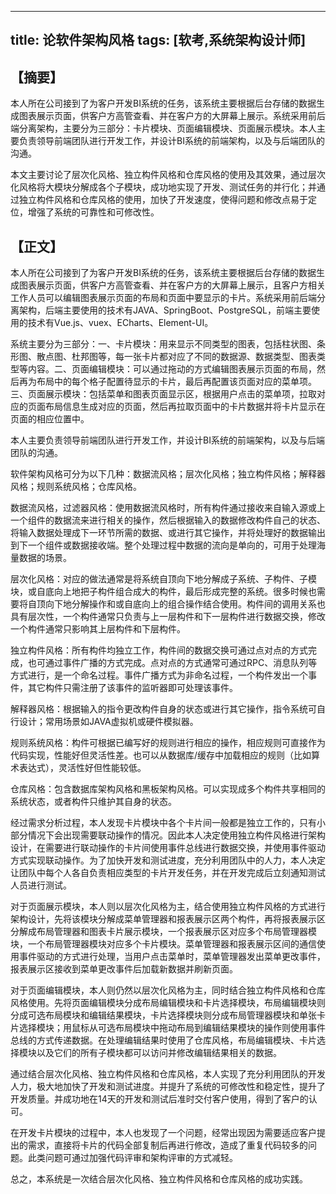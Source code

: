 -----
title: 论软件架构风格
tags: [软考,系统架构设计师]
-----

【摘要】
-------

本人所在公司接到了为客户开发BI系统的任务，该系统主要根据后台存储的数据生成图表展示页面，供客户方高管查看、并在客户方的大屏幕上展示。系统采用前后端分离架构，主要分为三部分：卡片模块、页面编辑模块、页面展示模块。本人主要负责领导前端团队进行开发工作，并设计BI系统的前端架构，以及与后端团队的沟通。

本文主要讨论了层次化风格、独立构件风格和仓库风格的使用及其效果，通过层次化风格将大模块分解成各个子模块，成功地实现了开发、测试任务的并行化；并通过独立构件风格和仓库风格的使用，加快了开发速度，使得问题和修改点易于定位，增强了系统的可靠性和可修改性。

【正文】
-------

本人所在公司接到了为客户开发BI系统的任务，该系统主要根据后台存储的数据生成图表展示页面，供客户方高管查看、并在客户方的大屏幕上展示，且客户方相关工作人员可以编辑图表展示页面的布局和页面中要显示的卡片。系统采用前后端分离架构，后端主要使用的技术有JAVA、SpringBoot、PostgreSQL，前端主要使用的技术有Vue.js、vuex、ECharts、Element-UI。

系统主要分为三部分：一、卡片模块：用来显示不同类型的图表，包括柱状图、条形图、散点图、杜邦图等，每一张卡片都对应了不同的数据源、数据类型、图表类型等内容。二、页面编辑模块：可以通过拖动的方式编辑图表展示页面的布局，然后再为布局中的每个格子配置待显示的卡片，最后再配置该页面对应的菜单项。三、页面展示模块：包括菜单和图表页面显示区，根据用户点击的菜单项，拉取对应的页面布局信息生成对应的页面，然后再拉取页面中的卡片数据并将卡片显示在页面的相应位置中。

本人主要负责领导前端团队进行开发工作，并设计BI系统的前端架构，以及与后端团队的沟通。

软件架构风格可分为以下几种：数据流风格；层次化风格；独立构件风格；解释器风格；规则系统风格；仓库风格。

数据流风格，过滤器风格：使用数据流风格时，所有构件通过接收来自输入源或上一个组件的数据流来进行相关的操作，然后根据输入的数据修改构件自己的状态、将输入数据处理成下一环节所需的数据、或进行其它操作，并将处理好的数据输出到下一个组件或数据接收端。整个处理过程中数据的流向是单向的，可用于处理海量数据的场景。

层次化风格：对应的做法通常是将系统自顶向下地分解成子系统、子构件、子模块，或自底向上地把子构件组合成大的构件，最后形成完整的系统。很多时候也需要将自顶向下地分解操作和或自底向上的组合操作结合使用。构件间的调用关系也具有层次性，一个构件通常只负责与上一层构件和下一层构件进行数据交换，修改一个构件通常只影响其上层构件和下层构件。

独立构件风格：所有构件均独立工作，构件间的数据交换可通过点对点的方式完成，也可通过事件广播的方式完成。点对点的方式通常可通过RPC、消息队列等方式进行，是一个命名过程。事件广播方式为非命名过程，一个构件发出一个事件，其它构件只需注册了该事件的监听器即可处理该事件。

解释器风格：根据输入的指令更改构件自身的状态或进行其它操作，指令系统可自行设计；常用场景如JAVA虚拟机或硬件模拟器。

规则系统风格：构件可根据已编写好的规则进行相应的操作，相应规则可直接作为代码实现，性能好但灵活性差。也可以从数据库/缓存中加载相应的规则（比如算术表达式），灵活性好但性能较低。

仓库风格：包含数据库架构风格和黑板架构风格。可以实现成多个构件共享相同的系统状态，或者构件只维护其自身的状态。

经过需求分析过程，本人发现卡片模块中各个卡片间一般都是独立工作的，只有小部分情况下会出现需要联动操作的情况。因此本人决定使用独立构件风格进行架构设计，在需要进行联动操作的卡片间使用事件总线进行数据交换，并使用事件驱动方式实现联动操作。为了加快开发和测试进度，充分利用团队中的人力，本人决定让团队中每个人各自负责相应类型的卡片开发任务，并在开发完成后立刻通知测试人员进行测试。

对于页面展示模块，本人则以层次化风格为主，结合使用独立构件风格的方式进行架构设计，先将该模块分解成菜单管理器和报表展示区两个构件，再将报表展示区分解成布局管理器和图表卡片展示模块，一个报表展示区对应多个布局管理器模块，一个布局管理器模块对应多个卡片模块。菜单管理器和报表展示区间的通信使用事件驱动的方式进行处理，当用户点击菜单时，菜单管理器发出菜单更改事件，报表展示区接收到菜单更改事件后加载新数据并刷新页面。

对于页面编辑模块，本人则仍然以层次化风格为主，同时结合独立构件风格和仓库风格使用。先将页面编辑模块分成布局编辑模块和卡片选择模块，布局编辑模块则分成可选布局模块和编辑结果模块，卡片选择模块则分成布局管理器模块和单张卡片选择模块；用鼠标从可选布局模块中拖动布局到编辑结果模块的操作则使用事件总线的方式传递数据。在处理编辑结果时使用了仓库风格，布局编辑模块、卡片选择模块以及它们的所有子模块都可以访问并修改编辑结果相关的数据。

通过结合层次化风格、独立构件风格和仓库风格，本人实现了充分利用团队的开发人力，极大地加快了开发和测试进度。并提升了系统的可修改性和稳定性，提升了开发质量。并成功地在14天的开发和测试后准时交付客户使用，得到了客户的认可。

在开发卡片模块的过程中，本人也发现了一个问题，经常出现因为需要适应客户提出的需求，直接将卡片的代码全部复制后再进行修改，造成了重复代码较多的问题。此类问题可通过加强代码评审和架构评审的方式减轻。

总之，本系统是一次结合层次化风格、独立构件风格和仓库风格的成功实践。
